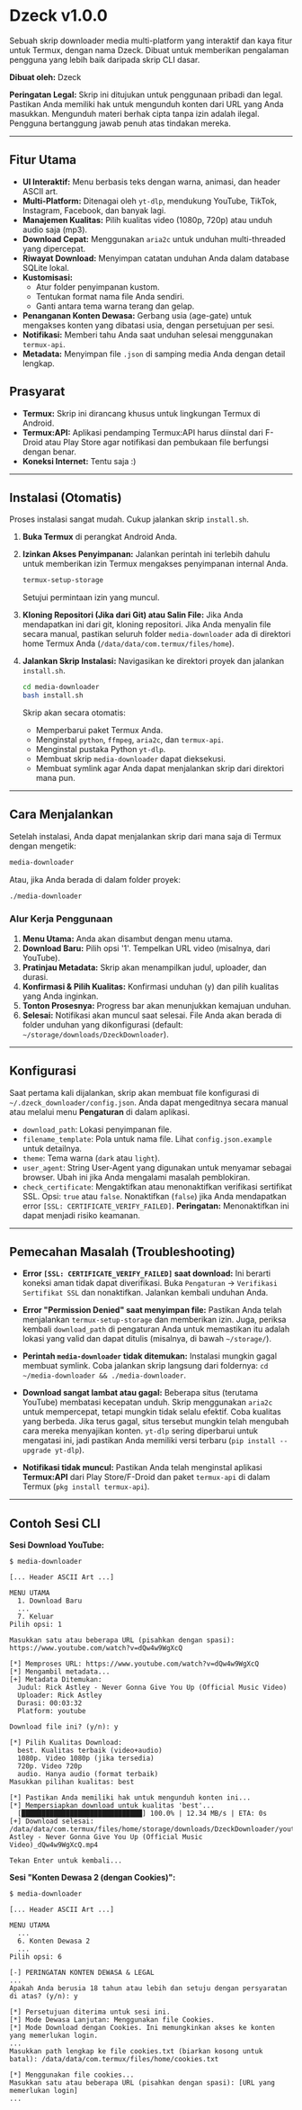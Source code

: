 # Dzeck v1.0.0

Sebuah skrip downloader media multi-platform yang interaktif dan kaya fitur untuk Termux, dengan nama Dzeck. Dibuat untuk memberikan pengalaman pengguna yang lebih baik daripada skrip CLI dasar.

**Dibuat oleh:** Dzeck

**Peringatan Legal:** Skrip ini ditujukan untuk penggunaan pribadi dan legal. Pastikan Anda memiliki hak untuk mengunduh konten dari URL yang Anda masukkan. Mengunduh materi berhak cipta tanpa izin adalah ilegal. Pengguna bertanggung jawab penuh atas tindakan mereka.

---

## Fitur Utama

- **UI Interaktif:** Menu berbasis teks dengan warna, animasi, dan header ASCII art.
- **Multi-Platform:** Ditenagai oleh `yt-dlp`, mendukung YouTube, TikTok, Instagram, Facebook, dan banyak lagi.
- **Manajemen Kualitas:** Pilih kualitas video (1080p, 720p) atau unduh audio saja (mp3).
- **Download Cepat:** Menggunakan `aria2c` untuk unduhan multi-threaded yang dipercepat.
- **Riwayat Download:** Menyimpan catatan unduhan Anda dalam database SQLite lokal.
- **Kustomisasi:**
    - Atur folder penyimpanan kustom.
    - Tentukan format nama file Anda sendiri.
    - Ganti antara tema warna terang dan gelap.
- **Penanganan Konten Dewasa:** Gerbang usia (age-gate) untuk mengakses konten yang dibatasi usia, dengan persetujuan per sesi.
- **Notifikasi:** Memberi tahu Anda saat unduhan selesai menggunakan `termux-api`.
- **Metadata:** Menyimpan file `.json` di samping media Anda dengan detail lengkap.

## Prasyarat

- **Termux:** Skrip ini dirancang khusus untuk lingkungan Termux di Android.
- **Termux:API:** Aplikasi pendamping Termux:API harus diinstal dari F-Droid atau Play Store agar notifikasi dan pembukaan file berfungsi dengan benar.
- **Koneksi Internet:** Tentu saja :)

---

## Instalasi (Otomatis)

Proses instalasi sangat mudah. Cukup jalankan skrip `install.sh`.

1.  **Buka Termux** di perangkat Android Anda.

2.  **Izinkan Akses Penyimpanan:**
    Jalankan perintah ini terlebih dahulu untuk memberikan izin Termux mengakses penyimpanan internal Anda.
    ```bash
    termux-setup-storage
    ```
    Setujui permintaan izin yang muncul.

3.  **Kloning Repositori (Jika dari Git) atau Salin File:**
    Jika Anda mendapatkan ini dari git, kloning repositori. Jika Anda menyalin file secara manual, pastikan seluruh folder `media-downloader` ada di direktori home Termux Anda (`/data/data/com.termux/files/home`).

4.  **Jalankan Skrip Instalasi:**
    Navigasikan ke direktori proyek dan jalankan `install.sh`.
    ```bash
    cd media-downloader
    bash install.sh
    ```
    Skrip akan secara otomatis:
    - Memperbarui paket Termux Anda.
    - Menginstal `python`, `ffmpeg`, `aria2c`, dan `termux-api`.
    - Menginstal pustaka Python `yt-dlp`.
    - Membuat skrip `media-downloader` dapat dieksekusi.
    - Membuat symlink agar Anda dapat menjalankan skrip dari direktori mana pun.

---

## Cara Menjalankan

Setelah instalasi, Anda dapat menjalankan skrip dari mana saja di Termux dengan mengetik:
```bash
media-downloader
```
Atau, jika Anda berada di dalam folder proyek:
```bash
./media-downloader
```

### Alur Kerja Penggunaan

1.  **Menu Utama:** Anda akan disambut dengan menu utama.
2.  **Download Baru:** Pilih opsi '1'. Tempelkan URL video (misalnya, dari YouTube).
3.  **Pratinjau Metadata:** Skrip akan menampilkan judul, uploader, dan durasi.
4.  **Konfirmasi & Pilih Kualitas:** Konfirmasi unduhan (y) dan pilih kualitas yang Anda inginkan.
5.  **Tonton Prosesnya:** Progress bar akan menunjukkan kemajuan unduhan.
6.  **Selesai:** Notifikasi akan muncul saat selesai. File Anda akan berada di folder unduhan yang dikonfigurasi (default: `~/storage/downloads/DzeckDownloader`).

---

## Konfigurasi

Saat pertama kali dijalankan, skrip akan membuat file konfigurasi di `~/.dzeck_downloader/config.json`. Anda dapat mengeditnya secara manual atau melalui menu **Pengaturan** di dalam aplikasi.

-   `download_path`: Lokasi penyimpanan file.
-   `filename_template`: Pola untuk nama file. Lihat `config.json.example` untuk detailnya.
-   `theme`: Tema warna (`dark` atau `light`).
-   `user_agent`: String User-Agent yang digunakan untuk menyamar sebagai browser. Ubah ini jika Anda mengalami masalah pemblokiran.
-   `check_certificate`: Mengaktifkan atau menonaktifkan verifikasi sertifikat SSL. Opsi: `true` atau `false`. Nonaktifkan (`false`) jika Anda mendapatkan error `[SSL: CERTIFICATE_VERIFY_FAILED]`. **Peringatan:** Menonaktifkan ini dapat menjadi risiko keamanan.

---

## Pemecahan Masalah (Troubleshooting)

-   **Error `[SSL: CERTIFICATE_VERIFY_FAILED]` saat download:**
    Ini berarti koneksi aman tidak dapat diverifikasi. Buka `Pengaturan` -> `Verifikasi Sertifikat SSL` dan nonaktifkan. Jalankan kembali unduhan Anda.

-   **Error "Permission Denied" saat menyimpan file:**
    Pastikan Anda telah menjalankan `termux-setup-storage` dan memberikan izin. Juga, periksa kembali `download_path` di pengaturan Anda untuk memastikan itu adalah lokasi yang valid dan dapat ditulis (misalnya, di bawah `~/storage/`).

-   **Perintah `media-downloader` tidak ditemukan:**
    Instalasi mungkin gagal membuat symlink. Coba jalankan skrip langsung dari foldernya: `cd ~/media-downloader && ./media-downloader`.

-   **Download sangat lambat atau gagal:**
    Beberapa situs (terutama YouTube) membatasi kecepatan unduh. Skrip menggunakan `aria2c` untuk mempercepat, tetapi mungkin tidak selalu efektif. Coba kualitas yang berbeda. Jika terus gagal, situs tersebut mungkin telah mengubah cara mereka menyajikan konten. `yt-dlp` sering diperbarui untuk mengatasi ini, jadi pastikan Anda memiliki versi terbaru (`pip install --upgrade yt-dlp`).

-   **Notifikasi tidak muncul:**
    Pastikan Anda telah menginstal aplikasi **Termux:API** dari Play Store/F-Droid dan paket `termux-api` di dalam Termux (`pkg install termux-api`).

---

## Contoh Sesi CLI

**Sesi Download YouTube:**
```
$ media-downloader

[... Header ASCII Art ...]

MENU UTAMA
  1. Download Baru
  ...
  7. Keluar
Pilih opsi: 1

Masukkan satu atau beberapa URL (pisahkan dengan spasi): https://www.youtube.com/watch?v=dQw4w9WgXcQ

[*] Memproses URL: https://www.youtube.com/watch?v=dQw4w9WgXcQ
[*] Mengambil metadata...
[+] Metadata Ditemukan:
  Judul: Rick Astley - Never Gonna Give You Up (Official Music Video)
  Uploader: Rick Astley
  Durasi: 00:03:32
  Platform: youtube

Download file ini? (y/n): y

[*] Pilih Kualitas Download:
  best. Kualitas terbaik (video+audio)
  1080p. Video 1080p (jika tersedia)
  720p. Video 720p
  audio. Hanya audio (format terbaik)
Masukkan pilihan kualitas: best

[*] Pastikan Anda memiliki hak untuk mengunduh konten ini...
[*] Mempersiapkan download untuk kualitas 'best'...
  [██████████████████████████████] 100.0% | 12.34 MB/s | ETA: 0s
[+] Download selesai: /data/data/com.termux/files/home/storage/downloads/DzeckDownloader/youtube_Rick Astley - Never Gonna Give You Up (Official Music Video)_dQw4w9WgXcQ.mp4

Tekan Enter untuk kembali...
```

**Sesi "Konten Dewasa 2 (dengan Cookies)":**
```
$ media-downloader

[... Header ASCII Art ...]

MENU UTAMA
  ...
  6. Konten Dewasa 2
  ...
Pilih opsi: 6

[-] PERINGATAN KONTEN DEWASA & LEGAL
...
Apakah Anda berusia 18 tahun atau lebih dan setuju dengan persyaratan di atas? (y/n): y

[*] Persetujuan diterima untuk sesi ini.
[*] Mode Dewasa Lanjutan: Menggunakan file Cookies.
[*] Mode Download dengan Cookies. Ini memungkinkan akses ke konten yang memerlukan login.
...
Masukkan path lengkap ke file cookies.txt (biarkan kosong untuk batal): /data/data/com.termux/files/home/cookies.txt

[*] Menggunakan file cookies...
Masukkan satu atau beberapa URL (pisahkan dengan spasi): [URL yang memerlukan login]
...
```
